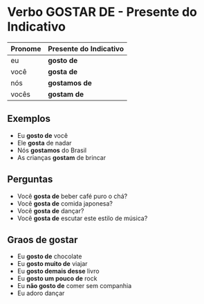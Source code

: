 # Verbo GOSTAR DE - Presente do Indicativo

| Pronome | Presente do Indicativo |
| -- | -- |
| eu    | **gosto de** |
| você  | **gosta de** |
| nós   | **gostamos de** |
| vocês | **gostam de** |

## Exemplos

* Eu **gosto de** você
* Ele **gosta** de nadar
* Nós **gostamos** do Brasil
* As crianças **gostam** de brincar

## Perguntas

* Você **gosta de** beber café puro o chá?
* Você **gosta de** comida japonesa?
* Você **gosta de** dançar?
* Você **gosta de** escutar este estilo de música?

## Graos de gostar

* Eu **gosto de** chocolate
* Eu **gosto muito de** viajar
* Eu **gosto demais desse** livro
* Eu **gosto um pouco de** rock
* Eu **não gosto de** comer sem companhia
* Eu adoro dançar
